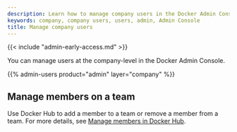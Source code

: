 ```yaml
---
description: Learn how to manage company users in the Docker Admin Console.
keywords: company, company users, users, admin, Admin Console
title: Manage company users
---
```


{{< include "admin-early-access.md" >}}

You can manage users at the company-level in the Docker Admin Console.

{{% admin-users product="admin" layer="company" %}}

## Manage members on a team

Use Docker Hub to add a member to a team or remove a member from a team. For more details, see [Manage members in Docker Hub](#).